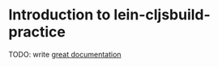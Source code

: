 # Introduction to lein-cljsbuild-practice

TODO: write [great documentation](http://jacobian.org/writing/great-documentation/what-to-write/)

